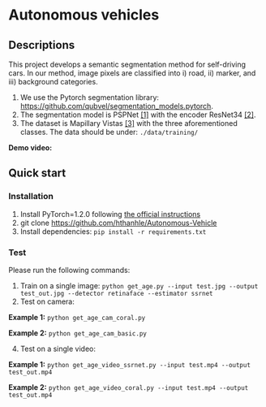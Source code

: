 # Autonomous vehicles
## Descriptions
This project develops a semantic segmentation method for self-driving cars. In our method, image pixels are classified into i) road, ii) marker, and iii) background categories.

1. We use the Pytorch segmentation library: https://github.com/qubvel/segmentation_models.pytorch. 
2. The segmentation model is PSPNet [[1]](https://ieeexplore.ieee.org/document/8100143) with the encoder ResNet34 [[2]](https://www.cv-foundation.org/openaccess/content_cvpr_2016/papers/He_Deep_Residual_Learning_CVPR_2016_paper.pdf).
3. The dataset is Mapillary Vistas [[3]](https://www.mapillary.com/dataset/vistas) with the three aforementioned classes. The data should be under: `./data/training/`

**Demo video:**

## Quick start
### Installation
1. Install PyTorch=1.2.0 following [the official instructions](https://pytorch.org/)
2. git clone https://github.com/hthanhle/Autonomous-Vehicle
3. Install dependencies: `pip install -r requirements.txt`

### Test
Please run the following commands: 

1. Train on a single image: `python get_age.py --input test.jpg --output test_out.jpg --detector retinaface --estimator ssrnet`
2. Test on camera: 

**Example 1:** `python get_age_cam_coral.py`

**Example 2:** `python get_age_cam_basic.py`

4. Test on a single video: 
 
**Example 1:** `python get_age_video_ssrnet.py --input test.mp4 --output test_out.mp4`

**Example 2:** `python get_age_video_coral.py --input test.mp4 --output test_out.mp4`
